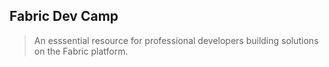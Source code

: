 ## Fabric Dev Camp
> An esssential resource for professional developers building solutions on the Fabric platform.
